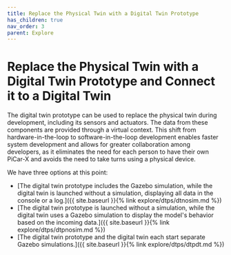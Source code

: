 ```yaml
---
title: Replace the Physical Twin with a Digital Twin Prototype
has_children: true
nav_order: 3
parent: Explore
---
```


<link rel="stylesheet" href="{{ site.baseurl }}{% link assets/css/tabs.css %}">
<script src="{{ site.baseurl }}{% link assets/js/tabs.js %}"> </script>

# Replace the Physical Twin with a Digital Twin Prototype and Connect it to a Digital Twin
The digital twin prototype can be used to replace the physical twin during development, including its sensors and actuators. The data from these components are provided through a virtual context. This shift from hardware-in-the-loop to software-in-the-loop development enables faster system development and allows for greater collaboration among developers, as it eliminates the need for each person to have their own PiCar-X and avoids the need to take turns using a physical device.

We have three options at this point:

* [The digital twin prototype includes the Gazebo simulation, while the digital twin is launched without a simulation, displaying all data in the console or a log.]({{ site.baseurl }}{% link explore/dtps/dtnosim.md %})
* [The digital twin prototype is launched without a simulation, while the digital twin uses a Gazebo simulation to display the model's behavior based on the incoming data.]({{ site.baseurl }}{% link explore/dtps/dtpnosim.md %})
* [The digital twin prototype and the digital twin each start separate Gazebo simulations.]({{ site.baseurl }}{% link explore/dtps/dtpdt.md %})